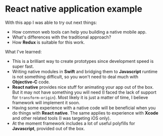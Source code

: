 # React native application example

With this app I was able to try out next things:

- How common web tools can help you building a native mobile app.
- What's differences with the traditional approach?
- How **Redux** is suitable for this work.

What I've learned:

- This is a brilliant way to create prototypes since development speed is super fast.
- Writing native modules in **Swift** and bridging them to **Javascript** runtime is not something difficult, so you won't need to deal much with **Objective-C** code.
- **React native** provides nice stuff for animating your app out of the box. But it may not have something you will need (I faced the lack of support for `transform-origin`). Most likely it is just a matter of time, I believe framework will implement it soon.
- Having some experience with a native code will be beneficial when you do things with **React native**. The same applies to experience with **Xcode** and other related tools (I was targeting iOS only).
- At the moment framework includes a lot of useful polyfills for **Javascript**, provided out of the box.
